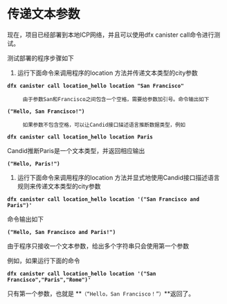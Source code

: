 # 传递文本参数

现在，项目已经部署到本地ICP网络，并且可以使用dfx canister call命令进行测试。

测试部署的程序步骤如下

1. 运行下面命令来调用程序的location 方法并传递文本类型的city参数

**`dfx canister call location_hello location "San Francisco"`**

```text
     由于参数San和Francisco之间包含一个空格，需要给参数加引号。命令输出如下
```

**`("Hello, San Francisco!")`**

```text
     如果参数不包含空格，可以让Candid接口描述语言推断数据类型，例如
```

**`dfx canister call location_hello location Paris`**

Candid推断Paris是一个文本类型，并返回相应输出

**`("Hello, Paris!")`**

1. 运行下面命令来调用程序的location 方法并显式地使用Candid接口描述语言规则来传递文本类型的city参数

**`dfx canister call location_hello location '("San Francisco and Paris")'`**

命令输出如下

**`("Hello, San Francisco and Paris!")`**

由于程序只接收一个文本参数，给出多个字符串只会使用第一个参数

例如，如果运行下面的命令

**`dfx canister call location_hello location '("San Francisco","Paris","Rome")'`**

只有第一个参数，也就是 **`（“Hello，San Francisco！”）`**返回了。

